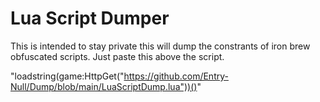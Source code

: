 # Lua Script Dumper 
This is intended to stay private this will dump the constrants of iron brew obfuscated scripts.
Just paste this above the script.

"loadstring(game:HttpGet("https://github.com/Entry-Null/Dump/blob/main/LuaScriptDump.lua"))()"
